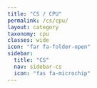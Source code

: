 ```yaml
---
title: "CS / CPU"
permalink: /cs/cpu/
layout: category
taxonomy: cpu
classes: wide
icon: "far fa-folder-open"
sidebar:
  title: "CS"
  nav: sidebar-cs
  icon: "fas fa-microchip"
---
```


